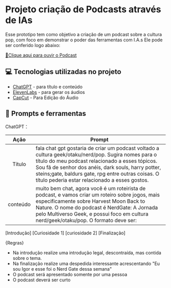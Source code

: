 # Projeto criação de Podcasts através de IAs

Esse prototipo tem como objetivo a criação de um podcast sobre a cultura pop, com foco em demonstrar o poder das ferramentas com I.A.s
Ele pode ser conferido logo abaixo: 


<a href="https://github.com/Igor-Wolf/PodcastChatGPT/raw/main/output/editado/Narra%C3%A7%C3%A3o%20Callum.mp3" title="View PDF now"> 📕Clique aqui para ouvir o Podcast</a>


## 💻 Tecnologias utilizadas no projeto

- [ChatGPT](https://chat.openai.com/) - para título e conteúdo
- [ElevenLabs](https://elevenlabs.io/) - para gerar os áudios
- [CapCut](https://www.capcut.com/editor) - Para Edição do Áudio



## 📄 Prompts e ferramentas


ChatGPT：


|  Ação    | Prompt
|  :----:  | ------------------------------------------------------------------------------------------------------------
|  Título  | fala chat gpt gostaria de criar um podcast voltado a cultura geek/otaku/nerd/pop. Sugira nomes para o título do meu podcast relacionado a esses tópicos. Sou fã de senhor dos anéis, dark souls, harry potter, steins;gate, baldurs gate, rpg entre outras coisas. O título pederia estar relacionado a esses gostos.
| conteúdo | muito bem chat, agora você é um roteirista de podcast, e vamos criar um roteiro sobre jogos, mais especificamente sobre Harvest Moon Back to Nature. O nome do podcast é NerdGate: A Jornada pelo Multiverso Geek, e possui foco em cultura nerd/geek/otaku/pop. O formato deve ser:

[Introdução]
[Curiosidade 1]
[curiosidade 2]
[Finalização]

{Regras}

- Na introdução realize uma introdução legal, descontraída, mas contida sobre o tema.
- Na finalização realize uma despedida interessante acrescentando "Eu sou Igor e esse foi o Nerd Gate dessa semana"
- O podcast será apresentado somente por uma pessoa 
- O podcast deverá ser curto
